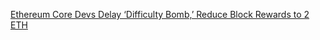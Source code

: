 [Ethereum Core Devs Delay ‘Difficulty Bomb,’ Reduce Block Rewards to 2 ETH](https://cointelegraph.com/news/ethereum-core-devs-delay-difficulty-bomb-reduce-block-rewards-to-2-eth)
